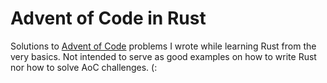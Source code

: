 # Advent of Code in Rust

Solutions to [Advent of Code](https://adventofcode.com/) problems I wrote
while learning Rust from the very basics. Not intended to serve as good
examples on how to write Rust nor how to solve AoC challenges. (:
